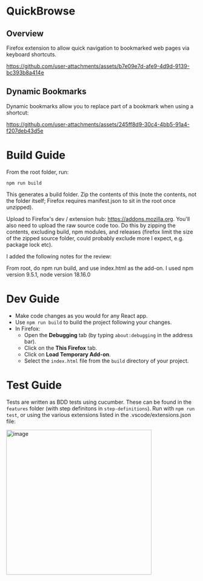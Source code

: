# QuickBrowse

## Overview 

Firefox extension to allow quick navigation to bookmarked web pages via keyboard shortcuts.

https://github.com/user-attachments/assets/b7e09e7d-afe9-4d9d-9139-bc393b8a414e

## Dynamic Bookmarks

Dynamic bookmarks allow you to replace part of a bookmark when using a shortcut:

https://github.com/user-attachments/assets/245ff8d9-30c4-4bb5-91a4-f207deb43d5e


# Build Guide

From the root folder, run:

`npm run build`

This generates a build folder. Zip the contents of this (note the contents, not the folder itself; Firefox requires manifest.json to sit in the root once unzipped). 

Upload to Firefox's dev / extension hub: https://addons.mozilla.org. You'll also need to upload the raw source code too. Do this by zipping the contents, excluding build, npm modules, and releases (firefox limit the size of the zipped source folder, could probably exclude more I expect, e.g. package lock etc).

I added the following notes for the review:

From root, do npm run build, and use index.html as the add-on.
I used npm version 9.5.1, node version 18.16.0

# Dev Guide

- Make code changes as you would for any React app.
- Use `npm run build` to build the project following your changes.
- In Firefox:
  - Open the **Debugging** tab (by typing `about:debugging` in the address bar).
  - Click on the **This Firefox** tab.
  - Click on **Load Temporary Add-on**.
  - Select the `index.html` file from the `build` directory of your project.
 
# Test Guide

Tests are written as BDD tests using cucumber. These can be found in the `features` folder (with step definitons in `step-definitions`). Run with `npm run test`, or using the various extensions listed in the .vscode/extensions.json file:

<img width="383" alt="image" src="https://github.com/user-attachments/assets/9cbfa62d-84bc-4d40-a518-64a4264d7012">
